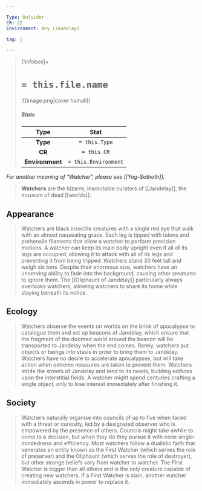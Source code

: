 ```yaml
---

Type: Outsider
CR: 22
Environment: Any (Jandelay)

tag: 👹

---
```


> [!infobox]+
> #  `= this.file.name`
> ![[image.png|cover hsmall]]
> ##### Stats
> Type | Stat |
> :---:|:---:|
> **Type** | `= this.Type` |
> **CR** | `= this.CR` |
> **Environment** | `= this.Environment` |



*For another meaning of "Watcher", please see [[Yog-Sothoth]].*
>  **Watchers** are the bizarre, inscrutable curators of [[Jandelay]], the museum of dead [[worlds]].



## Appearance

>  Watchers are black insectile creatures with a single red eye that walk with an almost nauseating grace. Each leg is tipped with talons and prehensile filaments that allow a watcher to perform precision motions. A watcher can keep its main body upright even if all of its legs are occupied, allowing it to attack with all of its legs and preventing it from being tripped. Watchers stand 30 feet tall and weigh six tons.
>  Despite their enormous size, watchers have an unnerving ability to fade into the background, causing other creatures to ignore them. The [[Oliphaunt of Jandelay]] particularly always overlooks watchers, allowing watchers to share its home while staying beneath its notice.


## Ecology

>  Watchers observe the events on worlds on the brink of apocalypse to catalogue them and set up beacons of Jandelay, which ensure that the fragment of the doomed world around the beacon will be transported to Jandelay when the end comes. Rarely, watchers put objects or beings into stasis in order to bring them to Jandelay. Watchers have no desire to accelerate apocalypses, but will take action when extreme measures are taken to prevent them.
>  Watchers stride the streets of Jandelay and tend to its needs, building edifices upon the interstitial fields. A watcher might spend centuries crafting a single object, only to lose interest immediately after finishing it.


## Society

>  Watchers naturally organise into councils of up to five when faced with a threat or curiosity, led by a designated observer who is empowered by the presence of others. Councils might take awhile to come to a decision, but when they do they pursue it with eerie single-mindedness and efficiency.
>  Most watchers follow a dualistic faith that venerates an entity known as the First Watcher (which serves the role of preserver) and the Oliphaunt (which serves the role of destroyer), but other strange beliefs vary from watcher to watcher. The First Watcher is bigger than all others and is the only creature capable of creating new watchers. If a First Watcher is slain, another watcher immediately ascends in power to replace it.







